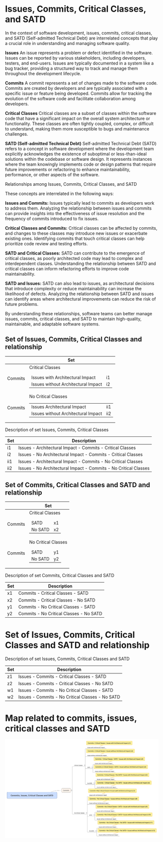 # Issues, Commits, Critical Classes, and SATD

In the context of software development, issues, commits, critical classes, and SATD (Self-admitted Technical Debt) are interrelated concepts that play a crucial role in understanding and managing software quality.

**Issues**
An issue represents a problem or defect identified in the software. Issues can be reported by various stakeholders, including developers, testers, and end-users. Issues are typically documented in a system like a bug tracker, providing a structured way to track and manage them throughout the development lifecycle.

**Commits**
A commit represents a set of changes made to the software code. Commits are created by developers and are typically associated with a specific issue or feature being developed. Commits allow for tracking the evolution of the software code and facilitate collaboration among developers.

**Critical Classes**
Critical classes are a subset of classes within the software code that have a significant impact on the overall system architecture or functionality. These classes are often tightly coupled, complex, or difficult to understand, making them more susceptible to bugs and maintenance challenges.

**SATD (Self-admitted Technical Debt)**
Self-admitted Technical Debt (SATD) refers to a concept in software development where the development team explicitly acknowledges the existence of suboptimal or less-than-ideal solutions within the codebase or software design. It represents instances where the team knowingly implements code or design patterns that require future improvements or refactoring to enhance maintainability, performance, or other aspects of the software.

Relationships among Issues, Commits, Critical Classes, and SATD

These concepts are interrelated in the following ways:

**Issues and Commits:** Issues typically lead to commits as developers work to address them. Analyzing the relationship between issues and commits can provide insights into the effectiveness of issue resolution and the frequency of commits introduced to fix issues.

**Critical Classes and Commits:** Critical classes can be affected by commits, and changes to these classes may introduce new issues or exacerbate existing ones. Identifying commits that touch critical classes can help prioritize code review and testing efforts.

**SATD and Critical Classes:** SATD can contribute to the emergence of critical classes, as poorly architected code may lead to complex and interdependent classes. Understanding the relationship between SATD and critical classes can inform refactoring efforts to improve code maintainability.

**SATD and Issues:** SATD can also lead to issues, as architectural decisions that introduce complexity or reduce maintainability can increase the likelihood of defects. Analyzing the relationship between SATD and issues can identify areas where architectural improvements can reduce the risk of future problems.

By understanding these relationships, software teams can better manage issues, commits, critical classes, and SATD to maintain high-quality, maintainable, and adaptable software systems.

## Set of Issues, Commits, Critical Classes and relationship

|   |  Set |
|--| -----------------|
| Commits |     <table>  <thead>  <tr>  Critical Classes </th>  </tr> </thead>  <tbody>  <tr> <td>Issues with Architectural Impact</td>  <td>i1</td> </tr> <tr>  <td>Issues without Architectural Impact</td>  <td>i2</td>  </tr> <tr> </tr>  <tr>   </tbody>  </table>              |
| Commits |     <table>  <thead>  <tr>  No Critical Classes</th>  </tr> </thead>  <tbody>  <tr> <td>Issues Architectural Impact</td>  <td>ii1</td> </tr> <tr>  <td>Issues without Architectural Impact</td>  <td>ii2</td>  </tr> <tr>    </tr>  <tr>   </tbody>  </table>              |

Description of set Issues, Commits, Critical Classes

| Set | Description |
|--|--|
| i1 | Issues - Architectural Impact - Commits - Critical Classes|
| i2| Issues - No Architectural Impact - Commits - Critical Classes|
| ii1 | Issues - Architectural Impact - Commits - No Critical Classes|
| ii2 | Issues - No Architectural Impact - Commits - No Critical Classes|

## Set of Commits, Critical Classes and SATD and relationship

|   |  Set |
|--| -----------------|
| Commits |     <table>  <thead>  <tr>  Critical Classes </th>  </tr> </thead>  <tbody>  <tr> <td>SATD</td>  <td>x1</td> </tr>  <tr>  <td>No SATD</td>  <td>x2</td>  </tr>  <tr>   </tbody>  </table>              |
| Commits |     <table>  <thead>  <tr>  No Critical Classes</th>  </tr> </thead>  <tbody>  <tr> <td>SATD</td>  <td>y1</td> </tr>  <tr>  <td>No SATD</td>  <td>y2</td>  </tr>  <tr>   </tbody>  </table>              |

Description of set Commits, Critical Classes and SATD

| Set | Description |
|--|--|
| x1 | Commits - Critical Classes - SATD |
| x2| Commits - Critical Classes - No SATD |
| y1 | Commits - No Critical Classes - SATD |
| y2 | Commits - No Critical Classes - No SATD |

# Set of Issues, Commits, Critical Classes and SATD and relationship

Description of set Issues, Commits, Critical Classes and SATD

| Set | Description | 
|--|--|
| z1 | Issues - Commits - Critical Classes - SATD |
| z2 | Issues - Commits - Critical Classes - No SATD |
| w1 | Issues - Commits - No Critical Classes - SATD |
| w2 | Issues - Commits - No Critical Classes - No SATD |

# Map related to commits, issues, critical classes and SATD

![Commits, issues, critical classes and SATD](https://github.com/Technical-Debt-Large-Scale/my_validation/blob/main/imagens/Commits_Issues_Critical_Classes_SATD.png)
